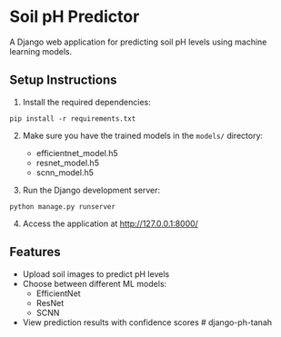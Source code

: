 # Soil pH Predictor

A Django web application for predicting soil pH levels using machine learning models.

## Setup Instructions

1. Install the required dependencies:
```
pip install -r requirements.txt
```

2. Make sure you have the trained models in the `models/` directory:
   - efficientnet_model.h5
   - resnet_model.h5
   - scnn_model.h5

3. Run the Django development server:
```
python manage.py runserver
```

4. Access the application at http://127.0.0.1:8000/

## Features

- Upload soil images to predict pH levels
- Choose between different ML models:
  - EfficientNet
  - ResNet
  - SCNN
- View prediction results with confidence scores #   d j a n g o - p h - t a n a h  
 
